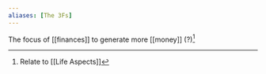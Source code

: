 ```yaml
---
aliases: [The 3Fs]
---
```


The focus of [[finances]] to generate more [[money]] (?)[^1]

[^1]: Relate to [[Life Aspects]]